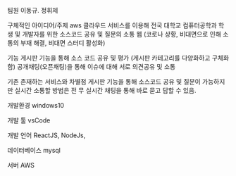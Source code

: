 팀원
이동규. 정휘제

구체적인 아이디어/주제
aws 클라우드 서비스를 이용해 전국 대학교 컴퓨터공학과 학생 및 개발자를 위한 소스코드 공유 및 질문의 소통 웹
(코로나 상황, 비대면으로 인해 소통의 부재 해결, 비대면 스터디 활성화)

기능
게시판 기능을 통해 소스 코드 공유 및 평가
(게시판 카테고리를 다양화하고 구체화함)
공개채팅(오픈채팅)을 통해 이슈에 대해 서로 의견공유 및 소통

기존 존재하는 서비스와 차별점
게시판 기능을 통해 소스코드 공유 및 질문이 가능하지만 실시간 소통할 방법은 전 무
실시간 채팅을 통해 바로 묻고 답할 수 있음.

개발환경
windows10

개발 툴
vsCode

개발 언어
ReactJS, NodeJs,

데이터베이스
mysql

서버
AWS
